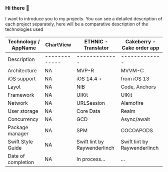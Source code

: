 ### Hi there 👋

I want to introduce you to my projects. You can see a detailed description of each project separately, here will be a comparative description of the technologies used

| Technology / AppName        | ChartView     | ETHNIC - Translator        | Cakeberry - Cake order app     
| ---                         | ------------- | ------------- | ------------- |
| Description                 | ------------- | ------------- | ------------- |
|  Architecture               | NA            | MVP-R         | MVVM-C        | 
|  iOS support                | NA            |iOS 14.4 +   | from iOS 13   | 
|  Layot                      | NA            | NIB           | Code, Anchors | 
|  Framework                  | NA            | UIKit         | UIKit         | 
|  Network                    | NA            | URLSession    | Alamofire     | 
|  User storage               | NA            | Core Data | Realm     | 
|  Concurrency                | NA            | GCD           | Async/await   | 
|  Package manager            | NA            | SPM           | COCOAPODS     | 
|  Swift Style Guide          | NA            | Swift lint by Raywenderlinch  | Swift lint by Raywenderlinch           | 
|  Date of completion         | NA            |In process... | ...           | 
